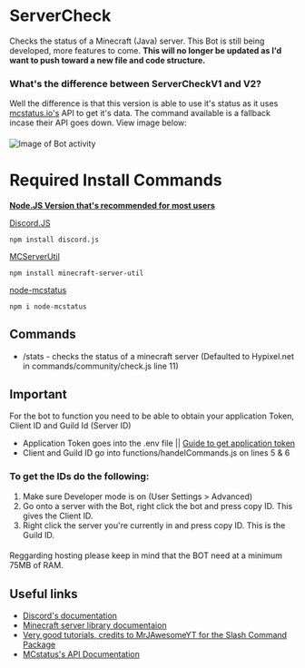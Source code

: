 # ServerCheck
Checks the status of a Minecraft (Java) server. This Bot is still being developed, more features to come. **This will no longer be updated as I'd want to push toward a new file and code structure.**

### What's the difference between ServerCheckV1 and V2?

Well the difference is that this version is able to use it's status as it uses [mcstatus.io's](https://mcstatus.io/) API to get it's data. The command available is a fallback incase their API goes down. View image below:
####
![Image of Bot activity](https://cdn.discordapp.com/attachments/911943403028234270/1119877280131448852/image.png)

# Required Install Commands
**[Node.JS Version that's recommended for most users](https://nodejs.org/en)**

[Discord.JS](https://discord.js.org/)
```
npm install discord.js
```
[MCServerUtil](https://passthemayo.gitbook.io/minecraft-server-util/)
```
npm install minecraft-server-util
```
[node-mcstatus](https://www.npmjs.com/package/node-mcstatus)
```
npm i node-mcstatus
```
## Commands
- /stats - checks the status of a minecraft server (Defaulted to Hypixel.net in commands/community/check.js line 11)

## Important
For the bot to function you need to be able to obtain your application Token, Client ID and Guild Id (Server ID)
- Application Token goes into the .env file || [Guide to get application token](https://www.writebots.com/discord-bot-token/)
- Client and Guild ID go into functions/handelCommands.js on lines 5 & 6
### To get the IDs do the following:
1. Make sure Developer mode is on (User Settings > Advanced)
2. Go onto a server with the Bot, right click the bot and press copy ID. This gives the Client ID.
3. Right click the server you're currently in and press copy ID. This is the Guild ID.
####
Reggarding hosting please keep in mind that the BOT need at a minimum 75MB of RAM.

## Useful links
- [Discord's documentation](https://discord.com/developers/docs/intro)
- [Minecraft server library documentaion](https://passthemayo.gitbook.io/minecraft-server-util/)
- [Very good tutorials, credits to MrJAwesomeYT for the Slash Command Package](https://www.youtube.com/@MrJAwesomeYT)
- [MCstatus's API Documentation](https://mcstatus.io/docs)

